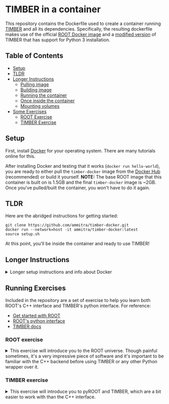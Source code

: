 # TIMBER in a container
This repository contains the Dockerfile used to create a container running [TIMBER](https://github.com/lcorcodilos/TIMBER) and all its dependencies. Specifically, the resulting dockerfile makes use of the official [ROOT Docker image](https://hub.docker.com/r/rootproject/root) and a [modified version](https://github.com/mroguljic/TIMBER/tree/Zbb_branch_py3) of TIMBER that has support for Python 3 installation.

## Table of Contents
- [Setup](#setup)
- [TLDR](#tldr)
- [Longer Instructions](#longer-instructions)
  * [Pulling image](#pulling-image)
  * [Building image](#building-image)
  * [Running the container](#running-the-container)
  * [Once inside the container](#once-inside-the-container)
  * [Mounting volumes](#mounting-volumes)
- [Some Exercises](#running-exercises)
  * [ROOT Exercise](#root-exercise)
  * [TIMBER Exercise](#timber-exercise)

## Setup
First, install [Docker](https://www.docker.com/) for your operating system. There are many tutorials online for this. 

After installing Docker and testing that it works (`docker run hello-world`), you are ready to either pull the `timber-docker` image from the [Docker Hub](https://hub.docker.com/) (recommended) or build it yourself. **NOTE:** The base ROOT image that this container is built on is 1.5GB and the final `timber-docker` image is ~2GB. Once you've pulled/built the container, you won't have to do it again.  

## TLDR
Here are the abridged instructions for getting started:
```
git clone https://github.com/ammitra/timber-docker.git
docker run --network=host -it ammitra/timber-docker:latest
source setup.sh
```
At this point, you'll be inside the container and ready to use TIMBER!

## Longer Instructions
<details>
<summary>Longer setup instructions and info about Docker</summary>

### Pulling image
To pull the ready-made image, run `docker pull ammitra/timber-docker:latest`

### Building image
To build the image, run `docker build --network=host -t timber-docker`. You can name the image whatever you'd like after the `-t` (tag) flag. 

### Running the container
After having built or pulled the image, you are ready to run it. First, run `docker images` to list the availabe images you have:
```
[amitav@thinkpad ~]: docker images
REPOSITORY              TAG                   IMAGE ID       CREATED          SIZE
ammitra/timber-docker   latest                9b33f3426e07   8 minutes ago    2.29GB
```
Run the desired image via `docker run --network=host -it <IMAGE ID>`. So, in the example above I'd run `docker run --network=host --entrypoint /bin/bash -it 9b33f3426e07`. The `--network=host` option isn't strictly necessary, but helps avoid possible annoying internet connection issues. The `-it` flag means that we want to run this container interactively. 

You can also skip pulling/running the container image, and just directly run `docker run --network=host -it ammitra/timber-docker:latest`.

**NOTE:** Once you've entered the container interactively, if you exit from that container (i.e. via `Ctrl+d`), anything in the container will be lost. This is by design (most containers are not run interactively, and instead perform a single executable or service). To get around this, it's often useful to start the container in the background (detached) via the `-d` flag. Then, you can enter the container again via `docker exec -t <CONTAINER ID> bash`, do your work, then exit the container at any point and be able to return to your work. An example is shown below:
```
[amitav@thinkpad ~]: docker run --network=host -it -d ammitra/timber-docker:latest
d6a61e2b22c297bc771f1ab1a4a0ae84aecb9f48b70c9e8ad3bab8fd7bd5f7ff
[amitav@thinkpad ~]: docker container ls 
CONTAINER ID   IMAGE                          COMMAND       CREATED          STATUS          PORTS     NAMES
d6a61e2b22c2   ammitra/timber-docker:latest   "/bin/bash"   15 seconds ago   Up 14 seconds             brave_shaw
[amitav@thinkpad ~]: docker exec -it d6a61e2b22c2 bash
physicist@thinkpad:~$ touch test
physicist@thinkpad:~$ ls
setup.sh  test
physicist@thinkpad:~$ exit
[amitav@thinkpad ~]: docker exec -it d6a61e2b22c2 bash
physicist@thinkpad:~$ ls
setup.sh  test
```

### Once inside the container
Now that you've got the container up and running, you should see a fresh bash terminal. The first step is to `source` the setup script, which activates the TIMBER virtual environment containing all the necessary python packages. To do so, just run `source setup.sh`. You should see a message pop up, and the command prompt should change to indicate that you're in the python virtual environment: 
```
physicist@hostname:~$ source setup.sh
TIMBER added to PATH
(timber-env) physicist@hostname:~$
```
Now you're ready to use TIMBER in the container!

### Mounting volumes
For our purposes, mounting volumes will be very useful. By passing the `-v` flag to a container when running it, you can mount a local directory to the container, giving the container access to all the files within that directory. The syntax for mounting is as follows:
```
docker run -v /path/to/local_dir:/path/in/container
```
The `path/to/local_dir` is the explicit path to the directory you want to mount, and `/path/in/container` is the full path to where you'd like to have it mounted in the container. As an example, if I wanted to mount the `rootfiles` directory in this repository to the container, to have access to the files there once inside the container, I would do:
```
[amitav@thinkpad ~]: pwd
/home/amitav/JHU/TIMBER_Docker
[amitav@thinkpad ~]: docker run -it -v ~/JHU/TIMBER_Docker/rootfiles:/home/physicist/rootfiles ammitra/timber-docker:latest
physicist@1fd467d1e9b2:~$ ls
rootfiles  setup.sh
physicist@1fd467d1e9b2:~$ ls -alh rootfiles
total 26M
drwxr-xr-x 2 physicist physicist 4.0K Sep 18 22:01 .
drwxr-xr-x 1 physicist physicist 4.0K Sep 18 22:49 ..
-rw-r--r-- 1 physicist physicist  26M Sep 18 22:19 TprimeB-1800-125.root
physicist@1fd467d1e9b2:~$ pwd
/home/physicist
```
And now I can access the files in that mounted directory!
</details>

## Running Exercises
Included in the repository are a set of exercise to help you learn both ROOT's C++ interface and TIMBER's python interface. For reference:
* [Get started with ROOT](https://root.cern/get_started/)
* [ROOT's python interface](https://root.cern/manual/python/)
* [TIMBER docs](https://lucascorcodilos.com/TIMBER/)

### ROOT exercise

<details>
<summary>This exercise will introduce you to the ROOT universe. Though painful sometimes, it's a very impressive piece of software and it's important to be familiar with the C++ backend before using TIMBER or any other Python wrapper over it.</summary>
<br>
First, run the container and mount the `rootfiles` directory as a volume in the container with the `-v` flag.
```
docker run --network=host -it -v /path/to/TIMBER_Docker/rootfiles:/home/physicist/rootfiles
```

Once inside the container, the ROOT software is already enabled by default so we can immediately start using it. Run
```
root -l rootfiles/TprimeB-1800-125.root
```

There may be some warnings about missing dictionaries, but just ignore those. You'll see something that looks like:
```
physicist@1fd467d1e9b2:~$ root -l rootfiles/TprimeB-1800-125.root
root [0]
Attaching file rootfiles/TprimeB-1800-125.root as _file0...
(TFile *) 0x55a2be2dac10
root [1]
```

You are now in the ROOT terminal, and your command prompt has been replaced with `root [x]`, where `x` denotes the number of commands you've performed.

Let's look inside the file we've opened:
```
root [1] .ls
TFile**         rootfiles/TprimeB-1800-125.root
 TFile*         rootfiles/TprimeB-1800-125.root
  KEY: TObjString       tag;1   Collectable string class
  KEY: TTree    Events;1        Events
  KEY: TTree    LuminosityBlocks;1      LuminosityBlocks
  KEY: TTree    Runs;1  Runs
  KEY: TTree    MetaData;1      Job metadata
  KEY: TTree    ParameterSets;1 Parameter sets
```

We see that the file (called a [TFile](https://root.cern.ch/doc/master/classTFile.html)) contains keys called [TTrees](https://root.cern.ch/doc/master/classTTree.html). These trees store physics variables, histograms, formulas, and other useful objects. These trees are also converted to [RDataFrames](https://root.cern/doc/master/classROOT_1_1RDataFrame.html) by the TIMBER Analyzer module. To check out what's in the tree, we can use `TTree::Print()`:
```
******************************************************************************
*Tree    :Events    : Events                                                 *
*Entries :     8000 : Total =        92051425 bytes  File  Size =   24135006 *
*        :          : Tree compression factor =   3.79                       *
******************************************************************************
...
*............................................................................*
*Br  143 :FatJet_eta : Float_t eta                                           *
*Entries :     8000 : Total  Size=     105830 bytes  File Size  =      50976 *
*Baskets :        4 : Basket Size=      59904 bytes  Compression=   2.06     *
*............................................................................*
*Br  144 :FatJet_mass : Float_t mass                                         *
*Entries :     8000 : Total  Size=     105838 bytes  File Size  =      38992 *
*Baskets :        4 : Basket Size=      59904 bytes  Compression=   2.70     *
*............................................................................*
*Br  145 :FatJet_msoftdrop : Float_t Corrected soft drop mass with PUPPI     *
*Entries :     8000 : Total  Size=     105904 bytes  File Size  =      40132 *
*Baskets :        4 : Basket Size=      59904 bytes  Compression=   2.62     *
*............................................................................*
*Br  149 :FatJet_particleNetMD_Xbb :                                         *
*         | Float_t Mass-decorrelated ParticleNet tagger raw X->bb score. For X->bb vs QCD tagging, use Xbb/(Xbb+QCD)*
*Entries :     8000 : Total  Size=     106022 bytes  File Size  =      40780 *
*Baskets :        4 : Basket Size=      59904 bytes  Compression=   2.58     *
*............................................................................*
```

Right away, we can see that the tree contains 8,000 entries (events), each with a corresponding [TBranch](https://root.cern/doc/master/classTBranch.html) containing some physics information for each event. For instance, the branch `FatJet_msoftdrop` contains the [softdrop mass](https://arxiv.org/abs/1402.2657) of each of the jets in each event, and so on for all the other branches. Try running `Print()` on one of the TTrees in the file and see what other branches exist. 

We can then use `TTree::Scan()` to check out one of the branches individually. To do so, just pass the branch name to the `Scan()` function:
```
root [4] Events->Scan("FatJet_msoftdrop")
***********************************
*    Row   * Instance * FatJet_ms *
***********************************
*        0 *        0 *   168.875 *
*        0 *        1 *   131.125 *
*        0 *        2 * 5.1953125 *
*        1 *        0 *   136.875 *
*        1 *        1 * 8.3515625 *
*        2 *        0 *   175.375 *
*        2 *        1 *   118.625 *
*        3 *        0 *  104.9375 *
*        3 *        1 *  120.4375 *
...
Type <CR> to continue or q to quit ==> q
***********************************
```
From this, we can deduce that Event 1 (row 1) had three fat jets, with masses 169, 131, and 5 GeV. TTree tools like `Print()` and `Scan()` are useful when you want to find variables of interest in your datasets (which can then be used in TIMBER!)

Now that we have a variable of interest, what can we do with it? Normally, we might be interested in seeing a distribution of that variable for our dataset. So, let's make use of the [`TTree::Draw()`](https://root.cern.ch/doc/master/classTTree.html#a73450649dc6e54b5b94516c468523e45) function to produce a histogram of the softdrop masses of all jets in the dataset:
```
root [5] Events->Draw("FatJet_msoftdrop")
Info in <TCanvas::MakeDefCanvas>:  created default TCanvas with name c1
```
Normally, you'd see the histogram of masses pop up in a little GUI. However, dealing with X11 forwarding is difficult in containers and I haven't implemented that here. For more info, read [here](https://opendata-forum.cern.ch/t/x11-forwarding-with-docker/31). 

Finally, let's run a ROOT C++ macro which will actually give us the histogram we want. It is already written and located under `rootfiles/macro.C`, so you can study it and see what exactly it does.
```
root [0]
Processing rootfiles/macro.C...
Info in <TCanvas::Print>: pdf file /home/physicist/rootfiles/output.pdf has been created
root [1]
```
If you look in the `rootfiles/` directory on your local machine, you'll see the output file. Take a look - this is the softdrop mass of all the jets in our sample! The sample in question is Monte Carlo simulation of a Beyond Standard Model process - a hypothetical heavy vector-like partner to the top quark, $T^{\prime}$ whose decay has been set in the generator to a top quark and a new scalar $\phi$. So, the jets in this sample are all from the decay of a top quark and the decay of the scalar. In this sample, the $m_{T^{\prime}}=1.8$ TeV and the $m_\phi=125$ GeV (the Higgs boson mass). The top quark has a mass of 173 GeV/c^2 - does the resulting plot make sense??

There is of course much more to learn about ROOT, but hopefully this gives you an idea of the power of ROOT as well as some insights into the tools you can make use of when writing analyses in TIMBER. The next section will cover an example of how to use TIMBER to do the same thing as we just did here, but in a *much* more readable and painless manner!
</details>

### TIMBER exercise
<details>
<summary>This exercise will introduce you to pyROOT and TIMBER, which are a bit easier to work with than the C++ interface.</summary>
To begin, simply run 
```
docker run -it -v ~/path/to/TIMBER_Docker/rootfiles:/home/physicist/rootfiles ammitra/timber-docker:latest
source setup.sh
python rootfiles/timber.py
```
That's all - the `timber.py` script contains everything you need to replicate what we just did previously. **MORE CONTENT TO COME**
</details>


